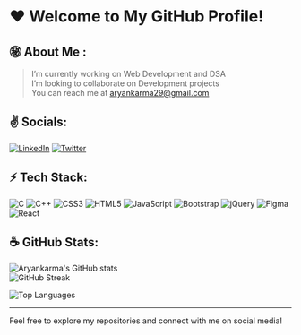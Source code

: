 # :heart: **Welcome to My GitHub Profile!**

## :secret: About Me :
> I’m currently working on Web Development and DSA<br>
> I’m looking to collaborate on Development projects<br>
> You can reach me at aryankarma29@gmail.com

## :v: Socials:
[![LinkedIn](https://img.shields.io/badge/LinkedIn-%230077B5.svg?logo=linkedin&logoColor=white)](https://in.linkedin.com/in/aryan-karma-a17a32261) [![Twitter](https://img.shields.io/badge/Twitter-%231DA1F2.svg?logo=Twitter&logoColor=white)](https://twitter.com/KarmaAryan) 
<br/>



## :zap: Tech Stack:
![C](https://img.shields.io/badge/C-%2300599C.svg?style=flat&logo=c&logoColor=white)
![C++](https://img.shields.io/badge/C++-%2300599C.svg?style=flat&logo=c%2B%2B&logoColor=white) 
![CSS3](https://img.shields.io/badge/CSS3-%231572B6.svg?style=flat&logo=css3&logoColor=white) 
![HTML5](https://img.shields.io/badge/HTML5-%23E34F26.svg?style=flat&logo=html5&logoColor=white) 
![JavaScript](https://img.shields.io/badge/JavaScript-%23323330.svg?style=flat&logo=javascript&logoColor=%23F7DF1E) 
![Bootstrap](https://img.shields.io/badge/Bootstrap-%23563D7C.svg?style=flat&logo=bootstrap&logoColor=white) 
![jQuery](https://img.shields.io/badge/jQuery-%230769AD.svg?style=flat&logo=jquery&logoColor=white)
![Figma](https://img.shields.io/badge/figma-%23F24E1E.svg?style=for-the-badge&logo=figma&logoColor=white)
![React](https://img.shields.io/badge/react-%2320232a.svg?style=for-the-badge&logo=react&logoColor=%2361DAFB)



## :coffee: GitHub Stats:
![Aryankarma's GitHub stats](https://github-readme-stats.vercel.app/api/?username=aryankarma&show_icons=true&text_bold=true&theme=transparent&title_color=2160C4&text_color=darkgrey&icon_color=2A79F7&border_color=999&border_radius=15&card_width=435&cache_seconds=86400)<br/>
![GitHub Streak](https://github-readme-streak-stats.herokuapp.com/?user=aryankarma&show_icons=true&text_bold=true&theme=transparent&title_color=f5f5f5&text_color=f5f5f5&icon_color=2A79F7&border_radius=15&card_width=435&cache_seconds=86400)<br/>
<!--[![GitHub Streak](https://streak-stats.demolab.com/?user=aryankarma)](https://git.io/streak-stats)<br/>-->

![Top Languages](https://github-readme-stats.vercel.app/api/top-langs/?username=aryankarma&show_icons=true&text_bold=true&theme=transparent&hide_border=false&title_color=2160C4&text_color=darkgrey&icon_color=2A79F7&border_color=999&border_radius=15&card_width=435&cache_seconds=86400)<hr/>
Feel free to explore my repositories and connect with me on social media!

<!--
**Aryankarma/AryanKarma** is a ✨ _special_ ✨ repository because its `README.md` (this file) appears on your GitHub profile.

Here are some ideas to get you started:

- 🔭 I’m currently working on ...
- 🌱 I’m currently learning ...
- 👯 I’m looking to collaborate on ...
- 🤔 I’m looking for help with ...
- 💬 Ask me about ...
- 📫 How to reach me: ...
- 😄 Pronouns: ...
- ⚡ Fun fact: ...
-->
